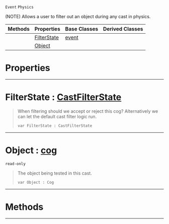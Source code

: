  `Event` `Physics`



(NOTE) Allows a user to filter out an object during any cast in physics.

|Methods|Properties|Base Classes|Derived Classes|
|---|---|---|---|
| |[ FilterState](https://plasmaengine.github.io/PlasmaDocs/Plasma1/C++/code_reference/class_reference/castfilterevent.md#filterstate-plasma-engine)|[event](https://plasmaengine.github.io/PlasmaDocs/Plasma1/C++/code_reference/class_reference/event.md)| |
| |[ Object](https://plasmaengine.github.io/PlasmaDocs/Plasma1/C++/code_reference/class_reference/castfilterevent.md#object-plasma-engine-docum)| | |


 #  Properties


---  
 #  FilterState : [CastFilterState](https://plasmaengine.github.io/PlasmaDocs/Plasma1/C++/code_reference/enum_reference.md#castfilterstate)

> When filtering should we accept or reject this cog? Alternatively we can let the default cast filter logic run.
> ``` lang=cpp, name=Lightning
> var FilterState : CastFilterState


---  
 #  Object : [cog](https://plasmaengine.github.io/PlasmaDocs/Plasma1/C++/code_reference/class_reference/cog.md)

 `read-only`

> The object being tested in this cast.
> ``` lang=cpp, name=Lightning
> var Object : Cog


---  
 #  Methods


---  
 

 